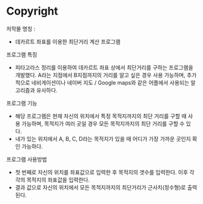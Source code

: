 # Copyright
저작물 명칭 :
- 데카르트 좌표를 이용한 최단거리 계산 프로그램 

프로그램 특징
 - 피타고라스 정리를 이용하여 데카르트 좌표 상에서 최단거리를 구하는 프로그램을 개발했다.
A라는 지점에서 B지점까지의 거리를 알고 싶은 경우 사용 가능하며, 추가적으로 네비게이션이나 네이버 지도 / Google maps와 같은 어플에서 사용되는 알고리즘과 유사하다.
 
프로그램 기능
 - 해당 프로그램은 현재 자신의 위치에서 특정 목적지까지의 최단 거리를 구할 때 사용 가능하며, 목적지가 여러 곳일 경우 모든 목적지까지의 최단 거리를 구할 수 있다.
 - 내가 있는 위치에서 A, B, C, D라는 목적지가 있을 때 어디가 가장 가까운 곳인지 확인 가능하다.

프로그램 사용방법
 - 첫 번째로 자신의 위치를 좌표값으로 입력한 후 목적지의 갯수를 입력한다. 이후 각각의 목적지의 좌표값을 입력한다.
 - 결과 값으로 자신의 위치에서 모든 목적지까지의 최단거리가 근사치(정수형)로 출력된다.
